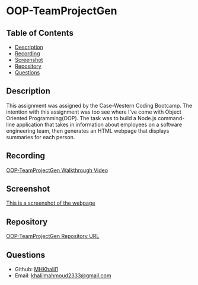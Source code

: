 # OOP-TeamProjectGen

## Table of Contents
- [Description](#description)
- [Recording](#recording)
- [Screenshot](#screenshot)
- [Repository](#repository)
- [Questions](#questions)
## Description
This assignment was assigned by the Case-Western Coding Bootcamp. The intention with this assignment was too see where I've come with Object Oriented Programming(OOP). The task was to build a Node.js command-line application that takes in information about employees on a software engineering team, then generates an HTML webpage that displays summaries for each person. 

## Recording
[OOP-TeamProjectGen Walkthrough Video]()
## Screenshot
[This is a screenshot of the webpage]()
## Repository
[OOP-TeamProjectGen Repository URL](https://github.com/MHKhalil1/OOP-TeamProjectGen.git)
## Questions
- Github: [MHKhalil1](https://github.com/MHKhalil1)
- Email: [khalilmahmoud2333@gmail.com](mailto:user@example.com) 